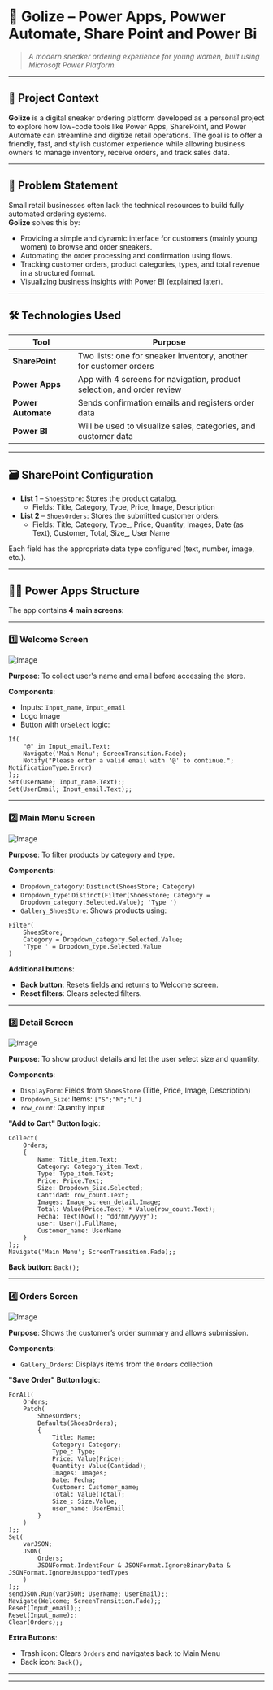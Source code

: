 # 👟 Golize – Power Apps, Powwer Automate, Share Point and Power Bi

> *A modern sneaker ordering experience for young women, built using Microsoft Power Platform.*

---

## 🧹 Project Context

**Golize** is a digital sneaker ordering platform developed as a personal project to explore how low-code tools like Power Apps, SharePoint, and Power Automate can streamline and digitize retail operations. The goal is to offer a friendly, fast, and stylish customer experience while allowing business owners to manage inventory, receive orders, and track sales data.

---

## 🌟 Problem Statement

Small retail businesses often lack the technical resources to build fully automated ordering systems.  
**Golize** solves this by:

- Providing a simple and dynamic interface for customers (mainly young women) to browse and order sneakers.
- Automating the order processing and confirmation using flows.
- Tracking customer orders, product categories, types, and total revenue in a structured format.
- Visualizing business insights with Power BI (explained later).

---

## 🛠️ Technologies Used

| Tool             | Purpose                                                                 |
|------------------|-------------------------------------------------------------------------|
| **SharePoint**   | Two lists: one for sneaker inventory, another for customer orders       |
| **Power Apps**   | App with 4 screens for navigation, product selection, and order review  |
| **Power Automate** | Sends confirmation emails and registers order data                  |
| **Power BI**     | Will be used to visualize sales, categories, and customer data          |

---

## 🗃️ SharePoint Configuration

- **List 1** – `ShoesStore`: Stores the product catalog.
  - Fields: Title, Category, Type, Price, Image, Description
- **List 2** – `ShoesOrders`: Stores the submitted customer orders.
  - Fields: Title, Category, Type_, Price, Quantity, Images, Date (as Text), Customer, Total, Size_, User Name

Each field has the appropriate data type configured (text, number, image, etc.).

---

## 🧑‍💻 Power Apps Structure

The app contains **4 main screens**:

---

### 1️⃣ Welcome Screen

![Image](https://github.com/user-attachments/assets/e1b1f314-8d30-4fdb-9319-0cfd7631b50d)

**Purpose**: To collect user's name and email before accessing the store.

**Components**:
- Inputs: `Input_name`, `Input_email`
- Logo Image
- Button with `OnSelect` logic:
```powerapps
If(
    "@" in Input_email.Text;
    Navigate('Main Menu'; ScreenTransition.Fade);
    Notify("Please enter a valid email with '@' to continue."; NotificationType.Error)
);;
Set(UserName; Input_name.Text);;
Set(UserEmail; Input_email.Text);;
```

---

### 2️⃣ Main Menu Screen

![Image](https://github.com/user-attachments/assets/8c533aa6-a75a-47fd-930d-76aa57ec7f76)

**Purpose**: To filter products by category and type.

**Components**:
- `Dropdown_category`: `Distinct(ShoesStore; Category)`
- `Dropdown_type`: `Distinct(Filter(ShoesStore; Category = Dropdown_category.Selected.Value); 'Type ')`
- `Gallery_ShoesStore`: Shows products using:
```powerapps
Filter(
    ShoesStore;
    Category = Dropdown_category.Selected.Value;
    'Type ' = Dropdown_type.Selected.Value
)
```

**Additional buttons**:
- **Back button**: Resets fields and returns to Welcome screen.
- **Reset filters**: Clears selected filters.

---

### 3️⃣ Detail Screen

![Image](https://github.com/user-attachments/assets/317b2467-d070-44a2-a6f4-4ab940878bd0)

**Purpose**: To show product details and let the user select size and quantity.

**Components**:
- `DisplayForm`: Fields from `ShoesStore` (Title, Price, Image, Description)
- `Dropdown_Size`: Items: `["S";"M";"L"]`
- `row_count`: Quantity input

**"Add to Cart" Button logic**:
```powerapps
Collect(
    Orders;
    {
        Name: Title_item.Text;
        Category: Category_item.Text;
        Type: Type_item.Text;
        Price: Price.Text;
        Size: Dropdown_Size.Selected;
        Cantidad: row_count.Text;
        Images: Image_screen_detail.Image;
        Total: Value(Price.Text) * Value(row_count.Text);
        Fecha: Text(Now(); "dd/mm/yyyy");
        user: User().FullName;
        Customer_name: UserName
    }
);;
Navigate('Main Menu'; ScreenTransition.Fade);;
```

**Back button**: `Back();`

---

### 4️⃣ Orders Screen

![Image](https://github.com/user-attachments/assets/8eef3e26-17f3-42f5-901b-1dd9bad0891c)

**Purpose**: Shows the customer’s order summary and allows submission.

**Components**:
- `Gallery_Orders`: Displays items from the `Orders` collection

**"Save Order" Button logic**:
```powerapps
ForAll(
    Orders;
    Patch(
        ShoesOrders;
        Defaults(ShoesOrders);
        {
            Title: Name;
            Category: Category;
            Type_: Type;
            Price: Value(Price);
            Quantity: Value(Cantidad);
            Images: Images;
            Date: Fecha;
            Customer: Customer_name;
            Total: Value(Total);
            Size_: Size.Value;
            user_name: UserEmail
        }
    )
);;
Set(
    varJSON;
    JSON(
        Orders;
        JSONFormat.IndentFour & JSONFormat.IgnoreBinaryData & JSONFormat.IgnoreUnsupportedTypes
    )
);;
sendJSON.Run(varJSON; UserName; UserEmail);;
Navigate(Welcome; ScreenTransition.Fade);;
Reset(Input_email);;
Reset(Input_name);;
Clear(Orders);;
```

**Extra Buttons**:
- Trash icon: Clears `Orders` and navigates back to Main Menu
- Back icon: `Back();`

---


---


